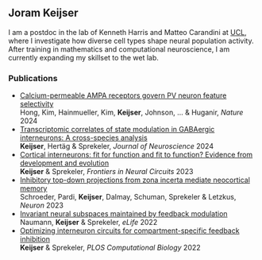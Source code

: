 ## Joram Keijser

I am a postdoc in the lab of Kenneth Harris and Matteo Carandini at [UCL](https://www.ucl.ac.uk/cortexlab/), where I investigate how diverse cell types shape neural population activity. After training in mathematics and computational neuroscience, I am currently expanding my skillset to the wet lab. 

### Publications
- [Calcium-permeable AMPA receptors govern PV neuron feature selectivity](https://doi.org/10.1038/s41586-024-08027-2)\
  Hong, Kim, Hainmueller, Kim, **Keijser**, Johnson, ... & Huganir, _Nature_ 2024
- [Transcriptomic correlates of state modulation in GABAergic interneurons: A cross-species analysis](https://doi.org/10.1523/JNEUROSCI.2371-23.2024)\
  **Keijser**, Hertäg & Sprekeler, _Journal of Neuroscience_ 2024
- [Cortical interneurons: fit for function and fit to function? Evidence from development and evolution](https://doi.org/10.3389/fncir.2023.1172464)\
 **Keijser** & Sprekeler, _Frontiers in Neural Circuits_ 2023
- [Inhibitory top-down projections from zona incerta mediate neocortical memory](https://doi.org/10.1016/j.neuron.2022.12.010)\
  Schroeder, Pardi, **Keijser**, Dalmay, Schuman, Sprekeler & Letzkus,  _Neuron_ 2023 
- [Invariant neural subspaces maintained by feedback modulation](https://doi.org/10.7554/eLife.76096)\
  Naumann, **Keijser** & Sprekeler,  _eLife_ 2022 
- [Optimizing interneuron circuits for compartment-specific feedback inhibition](https://doi.org/10.1371/journal.pcbi.1009933)\
  **Keijser** & Sprekeler, _PLOS Computational Biology_ 2022 
